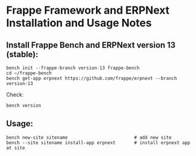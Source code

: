 # Frappe Framework and ERPNext Installation and Usage Notes

## Install Frappe Bench and ERPNext version 13 (stable):

    bench init --frappe-branch version-13 frappe-bench
    cd ~/frappe-bench
    bench get-app erpnext https://github.com/frappe/erpnext --branch version-13

Check:

    bench version

## Usage:

    bench new-site sitename                         # add new site
    bench --site sitename install-app erpnext       # install erpnext app at site 
    
    
